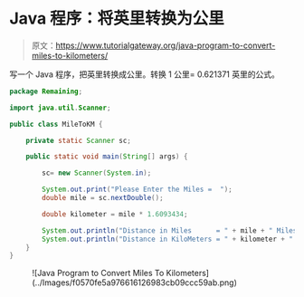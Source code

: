 # Java 程序：将英里转换为公里

> 原文：<https://www.tutorialgateway.org/java-program-to-convert-miles-to-kilometers/>

写一个 Java 程序，把英里转换成公里。转换 1 公里= 0.621371 英里的公式。

```java
package Remaining;

import java.util.Scanner;

public class MileToKM {

	private static Scanner sc;

	public static void main(String[] args) {

		sc= new Scanner(System.in);

		System.out.print("Please Enter the Miles =  ");
		double mile = sc.nextDouble();

		double kilometer = mile * 1.6093434;

		System.out.println("Distance in Miles      = " + mile + " Miles");		
		System.out.println("Distance in KiloMeters = " + kilometer + " KiloMeters");	
	}
}
```

<figure class="wp-block-image size-large">![Java Program to Convert Miles To Kilometers](../Images/f0570fe5a976616126983cb09ccc59ab.png)</figure>